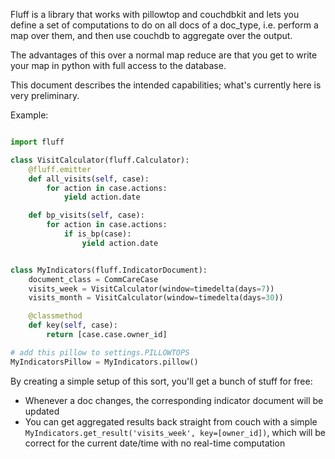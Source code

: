 Fluff is a library that works with pillowtop and couchdbkit and
lets you define a set of computations to do
on all docs of a doc_type, i.e. perform a map over them, and then use
couchdb to aggregate over the output.

The advantages of this over a normal map reduce are that you get to write
your map in python with full access to the database.

This document describes the intended capabilities;
what's currently here is very preliminary.

Example:

```python

import fluff

class VisitCalculator(fluff.Calculator):
    @fluff.emitter
    def all_visits(self, case):
        for action in case.actions:
            yield action.date

    def bp_visits(self, case):
        for action in case.actions:
            if is_bp(case):
                yield action.date


class MyIndicators(fluff.IndicatorDocument):
    document_class = CommCareCase
    visits_week = VisitCalculator(window=timedelta(days=7))
    visits_month = VisitCalculator(window=timedelta(days=30))

    @classmethod
    def key(self, case):
        return [case.case.owner_id]

# add this pillow to settings.PILLOWTOPS
MyIndicatorsPillow = MyIndicators.pillow()

```

By creating a simple setup of this sort, you'll get a bunch of stuff for free:

* Whenever a doc changes, the corresponding indicator document will be updated
* You can get aggregated results back straight from couch with a simple
`MyIndicators.get_result('visits_week', key=[owner_id])`, which will be correct
for the current date/time with no real-time computation